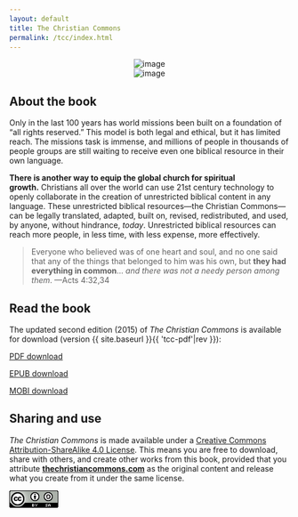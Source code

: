 ```yaml
---
layout: default
title: The Christian Commons
permalink: /tcc/index.html
---
```


<div class="container-fluid"><div class="row"><div class="col-md-6" style="text-align:center;">

<img src="{{ '/assets/img/tcc/tcc2-web.jpg' | prepend: site.baseurl }}" alt="image" style="max-width:280px;">

</div><div class="col-md-6" style="text-align:center;">

<img src="{{ '/assets/img/tcc/ffcb.png' | prepend: site.baseurl }}" alt="image" style="max-width:280px;">

</div></div></div>

## About the book

Only in the last 100 years has world missions been built on a foundation
of “all rights reserved.” This model is both legal and ethical, but it has
limited reach. The missions task is immense, and millions of people in
thousands of people groups are still waiting to receive even one
biblical resource in their own language.

**There is another way to equip the global church for spiritual
growth.** Christians all over the world can use 21st century technology
to openly collaborate in the creation of unrestricted biblical content
in any language. These unrestricted biblical resources—the Christian
Commons—can be legally translated, adapted, built on, revised,
redistributed, and used, by anyone, without hindrance, *today*.
Unrestricted biblical resources can reach more people, in less time,
with less expense, more effectively.

> Everyone who believed was of one heart and soul, and no one said that any of the things that belonged to him was his own, but **they had everything in common**... *and there was not a needy person among them*. —Acts 4:32,34

## Read the book

The updated second edition (2015) of *The Christian Commons* is available for download (version {{ site.baseurl }}{{ 'tcc-pdf'|rev }}):

<a class="btn btn-dark btn-sm" href="{{ site.baseurl }}{{ 'tcc-pdf'|url }}"><i class="fa fa-file-pdf-o"></i> PDF download</a>

<a class="btn btn-dark btn-sm" href="{{ site.baseurl }}{{ 'tcc-epub'|url }}"><i class="fa fa-book"></i> EPUB download</a>

<a class="btn btn-dark btn-sm" href="{{ site.baseurl }}{{ 'tcc-mobi'|url }}"><i class="fa fa-book"></i> MOBI download</a>

## Sharing and use

*The Christian Commons* is made available under a [Creative Commons
Attribution-ShareAlike 4.0 License][license]. This means you
are free to download, share with others, and create other works from
this book, provided that you attribute
**[thechristiancommons.com][tcc]** as the
original content and release what you create from it under the same
license.

[![Creative Commons Attribution-ShareAlike](/assets/img/CC-BY-SA-icon-88x31.png)][license]

[license]: http://creativecommons.org/licenses/by-sa/4.0
[tcc]: http://thechristiancommons.com
